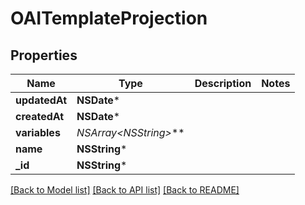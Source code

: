 # OAITemplateProjection

## Properties
Name | Type | Description | Notes
------------ | ------------- | ------------- | -------------
**updatedAt** | **NSDate*** |  | 
**createdAt** | **NSDate*** |  | 
**variables** | **NSArray&lt;NSString*&gt;*** |  | 
**name** | **NSString*** |  | 
**_id** | **NSString*** |  | 

[[Back to Model list]](../README#documentation-for-models) [[Back to API list]](../README#documentation-for-api-endpoints) [[Back to README]](../README)


